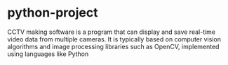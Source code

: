 # python-project
CCTV making software is a program that can display and save real-time video data from multiple cameras. It is typically based on computer vision algorithms and image processing libraries such as OpenCV, implemented using languages like Python

